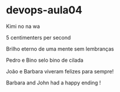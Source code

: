 # devops-aula04


Kimi no na wa

5 centimenters per second

Brilho eterno de uma mente sem lembranças

Pedro e Bino selo bino de cilada

João e Barbara viveram felizes para sempre!

Barbara and John had a happy ending !

